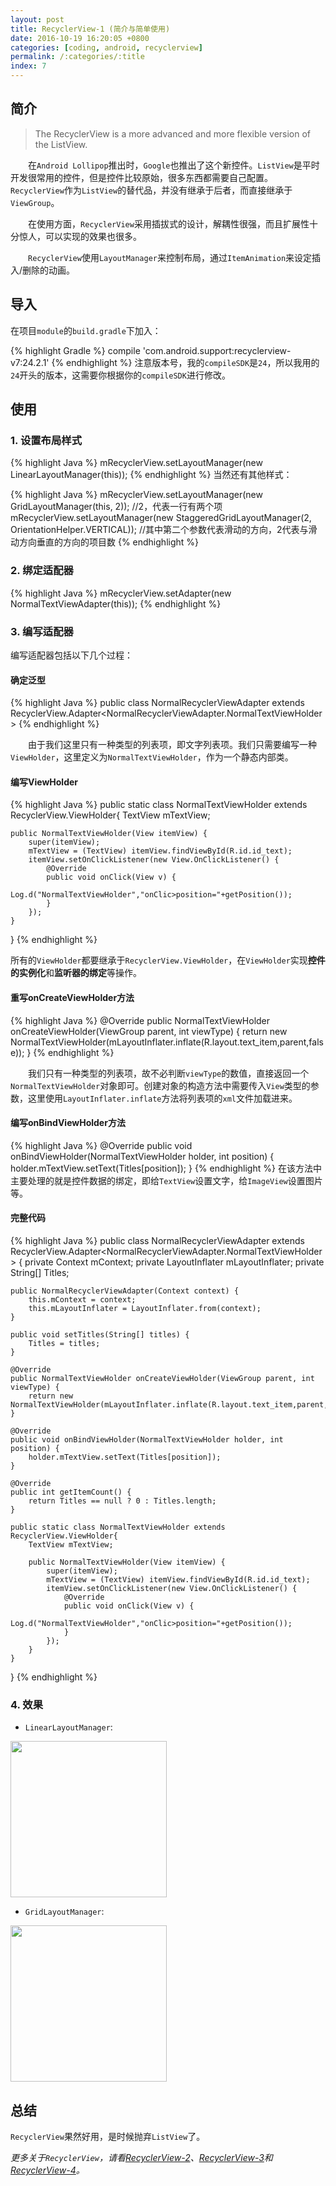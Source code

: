 ```yaml
---
layout: post
title: RecyclerView-1 (简介与简单使用)
date: 2016-10-19 16:20:05 +0800
categories: [coding, android, recyclerview]
permalink: /:categories/:title
index: 7
---
```


## 简介

>  
>The RecyclerView is a more advanced and more flexible version of the ListView.  
>  


　　在`Android Lollipop`推出时，`Google`也推出了这个新控件。`ListView`是平时开发很常用的控件，但是控件比较原始，很多东西都需要自己配置。`RecyclerView`作为`ListView`的替代品，并没有继承于后者，而直接继承于`ViewGroup`。  

　　在使用方面，`RecyclerView`采用插拔式的设计，解耦性很强，而且扩展性十分惊人，可以实现的效果也很多。  

　　`RecyclerView`使用`LayoutManager`来控制布局，通过`ItemAnimation`来设定插入/删除的动画。


## 导入
在项目`module`的`build.gradle`下加入：

{% highlight Gradle %}
compile 'com.android.support:recyclerview-v7:24.2.1'
{% endhighlight %}
注意版本号，我的`compileSDK`是`24`，所以我用的`24`开头的版本，这需要你根据你的`compileSDK`进行修改。



## 使用
### 1. 设置布局样式

{% highlight Java %}
mRecyclerView.setLayoutManager(new LinearLayoutManager(this));
{% endhighlight %}
当然还有其他样式：

{% highlight Java %}
mRecyclerView.setLayoutManager(new GridLayoutManager(this, 2));  //2，代表一行有两个项
mRecyclerView.setLayoutManager(new StaggeredGridLayoutManager(2, OrientationHelper.VERTICAL));  //其中第二个参数代表滑动的方向，2代表与滑动方向垂直的方向的项目数
{% endhighlight %}  

### 2. 绑定适配器

{% highlight Java %}
mRecyclerView.setAdapter(new NormalTextViewAdapter(this));
{% endhighlight %}

### 3. 编写适配器

编写适配器包括以下几个过程：  

#### 确定泛型 

{% highlight Java %}
public class NormalRecyclerViewAdapter extends RecyclerView.Adapter<NormalRecyclerViewAdapter.NormalTextViewHolder>
{% endhighlight %}

　　由于我们这里只有一种类型的列表项，即文字列表项。我们只需要编写一种`ViewHolder`，这里定义为`NormalTextViewHolder`，作为一个静态内部类。

#### 编写ViewHolder

{% highlight Java %}
public static class NormalTextViewHolder extends RecyclerView.ViewHolder{
    TextView mTextView;

    public NormalTextViewHolder(View itemView) {
        super(itemView);
        mTextView = (TextView) itemView.findViewById(R.id.id_text);
        itemView.setOnClickListener(new View.OnClickListener() {
            @Override
            public void onClick(View v) {
                Log.d("NormalTextViewHolder","onClic>position="+getPosition());
            }
        });
    }
}
{% endhighlight %}

所有的`ViewHolder`都要继承于`RecyclerView.ViewHolder`，在`ViewHolder`实现**控件的实例化**和**监听器的绑定**等操作。

#### 重写onCreateViewHolder方法

{% highlight Java %}
@Override
public NormalTextViewHolder onCreateViewHolder(ViewGroup parent, int viewType) {
    return new NormalTextViewHolder(mLayoutInflater.inflate(R.layout.text_item,parent,false));
}
{% endhighlight %}

　　我们只有一种类型的列表项，故不必判断`viewType`的数值，直接返回一个`NormalTextViewHolder`对象即可。创建对象的构造方法中需要传入`View`类型的参数，这里使用`LayoutInflater.inflate`方法将列表项的`xml`文件加载进来。

#### 编写onBindViewHolder方法

{% highlight Java %}
@Override
public void onBindViewHolder(NormalTextViewHolder holder, int position) {
    holder.mTextView.setText(Titles[position]);
}
{% endhighlight %}
在该方法中主要处理的就是控件数据的绑定，即给`TextView`设置文字，给`ImageView`设置图片等。

#### 完整代码

{% highlight Java %}
public class NormalRecyclerViewAdapter extends RecyclerView.Adapter<NormalRecyclerViewAdapter.NormalTextViewHolder> {
    private Context mContext;
    private LayoutInflater mLayoutInflater;
    private String[] Titles;

    public NormalRecyclerViewAdapter(Context context) {
        this.mContext = context;
        this.mLayoutInflater = LayoutInflater.from(context);
    }

    public void setTitles(String[] titles) {
        Titles = titles;
    }

    @Override
    public NormalTextViewHolder onCreateViewHolder(ViewGroup parent, int viewType) {
        return new NormalTextViewHolder(mLayoutInflater.inflate(R.layout.text_item,parent,false));
    }

    @Override
    public void onBindViewHolder(NormalTextViewHolder holder, int position) {
        holder.mTextView.setText(Titles[position]);
    }

    @Override
    public int getItemCount() {
        return Titles == null ? 0 : Titles.length;
    }

    public static class NormalTextViewHolder extends RecyclerView.ViewHolder{
        TextView mTextView;

        public NormalTextViewHolder(View itemView) {
            super(itemView);
            mTextView = (TextView) itemView.findViewById(R.id.id_text);
            itemView.setOnClickListener(new View.OnClickListener() {
                @Override
                public void onClick(View v) {
                    Log.d("NormalTextViewHolder","onClic>position="+getPosition());
                }
            });
        }
    }
}
{% endhighlight %}

### 4. 效果
- `LinearLayoutManager`:  
<img src="/screenshots/recycler-view-screen-1.png" width="250"/>  


- `GridLayoutManager`:  
<img src="/screenshots/recycler-view-screen-2.png" width="250"/>



## 总结
`RecyclerView`果然好用，是时候抛弃`ListView`了。

*更多关于`RecyclerView`，请看[RecyclerView-2](recycler-view-2.html)、[RecyclerView-3](recycler-view-3.html)和[RecyclerView-4](recycler-view-4.html)。*
